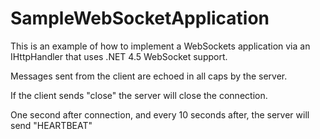 SampleWebSocketApplication
==========================

This is an example of how to implement a WebSockets application via an IHttpHandler that uses .NET 4.5 WebSocket support.

Messages sent from the client are echoed in all caps by the server.

If the client sends "close" the server will close the connection.

One second after connection, and every 10 seconds after, the server will send "HEARTBEAT"

